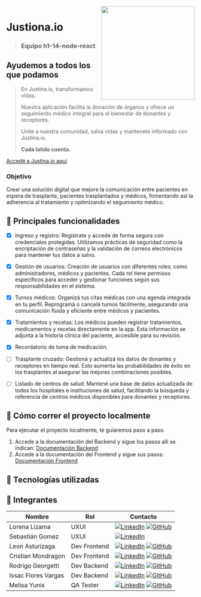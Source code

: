<img align="right" width="250" src="https://github.com/user-attachments/assets/702f2c28-37a4-4aff-bc6f-9c4c4f05d777">

# Justiona.io

> ### Equipo h1-14-node-react


## Ayudemos a todos los que podamos

> En Justina.io, transformamos vidas.
> 
> Nuestra aplicación facilita la donación de órganos y ofrece un seguimiento médico integral para el bienestar de donantes y receptores.
> 
> Unite a nuestra comunidad, salva vidas y mantenete informado con Justina.io.
> 
> **Cada latido cuenta.**

[Accedé a Justina.io aquí](https://justinaio.netlify.app/)

### Objetivo
Crear una solución digital que mejore la comunicación entre pacientes en espera de trasplante, pacientes trasplantados y médicos, fomentando así la adherencia al tratamiento y optimizando el seguimiento médico.

## 🚀 Principales funcionalidades
- [x] Ingreso y registro: Regístrate y accede de forma segura con credenciales protegidas. Utilizamos prácticas de seguridad como la encriptación de contraseñas y la validación de correos electrónicos para mantener tus datos a salvo.
- [x] Gestión de usuarios: Creación de usuarios con diferentes roles, como administradores, médicos y pacientes. Cada rol tiene permisos específicos para acceder y gestionar funciones según sus responsabilidades en el sistema.
- [x] Turnos médicos: Organizá tus citas médicas con una agenda integrada en tu perfil. Reprogramá o cancelá turnos fácilmente, asegurando una comunicación fluida y eficiente entre médicos y pacientes.
- [x] Tratamientos y recetas: Los médicos pueden registrar tratamientos, medicamentos y recetas directamente en la app. Esta información se adjunta a la historia clínica del paciente, accesible para su revisión.
- [x] Recordatorio de toma de medicación.
- [ ] Trasplante cruzado: Gestioná y actualizá los datos de donantes y receptores en tiempo real. Esto aumenta las probabilidades de éxito en los trasplantes al asegurar las mejores combinaciones posibles.
- [ ] Listado de centros de salud: Mantené una base de datos actualizada de todos los hospitales e instituciones de salud, facilitando la búsqueda y referencia de centros médicos disponibles para donantes y receptores.


## 🚀 Cómo correr el proyecto localmente

Para ejecutar el proyecto localmente, te guiaremos paso a paso.
1. Accede a la documentación del Backend y sigue los pasos allí se indican: [Documentación Backend](back/README.md)
2. Accede a la documentación del Frontend y sigue sus pasos: [Documentación Frontend](front/README.md)


## 🚀 Tecnologías utilizadas




## 🚀 Integrantes
| Nombre | Rol | Contacto |
| ------ | --- | --------------- |
| Lorena Lizama | UXUI | [![LinkedIn](https://img.shields.io/badge/linkedin%20-%230077B5.svg?style=for-the-badge&logo=linkedin&logoColor=white)](https://www.linkedin.com/in/lorenalizamag/) [![GitHub](https://img.shields.io/badge/github-%23121011.svg?style=for-the-badge&logo=github&logoColor=white)](https://github.com/LorenaLizama) |
| Sebastián Gomez | UXUI | [![LinkedIn](https://img.shields.io/badge/linkedin%20-%230077B5.svg?style=for-the-badge&logo=linkedin&logoColor=white)](https://www.linkedin.com/in/sebasr-gomez90/) |
| Leon Asturizaga | Dev Frontend | [![LinkedIn](https://img.shields.io/badge/linkedin%20-%230077B5.svg?style=for-the-badge&logo=linkedin&logoColor=white)](https://www.linkedin.com/in/leon-asturizaga-94a80377/) [![GitHub](https://img.shields.io/badge/github-%23121011.svg?style=for-the-badge&logo=github&logoColor=white)](https://github.com/leonasturizaga) |
| Cristian Mondragon | Dev Frontend | [![LinkedIn](https://img.shields.io/badge/linkedin%20-%230077B5.svg?style=for-the-badge&logo=linkedin&logoColor=white)](https://www.linkedin.com/in/ccortesm/) [![GitHub](https://img.shields.io/badge/github-%23121011.svg?style=for-the-badge&logo=github&logoColor=white)](https://github.com/Cristiancm49) |
| Rodrigo Georgetti | Dev Backend | [![LinkedIn](https://img.shields.io/badge/linkedin%20-%230077B5.svg?style=for-the-badge&logo=linkedin&logoColor=white)](https://www.linkedin.com/in/rodrigo-georgetti/) [![GitHub](https://img.shields.io/badge/github-%23121011.svg?style=for-the-badge&logo=github&logoColor=white)](https://github.com/rodrigo-georgetti) |
| Issac Flores Vargas | Dev Backend | [![LinkedIn](https://img.shields.io/badge/linkedin%20-%230077B5.svg?style=for-the-badge&logo=linkedin&logoColor=white)](https://www.linkedin.com/in/isaacfloresv) [![GitHub](https://img.shields.io/badge/github-%23121011.svg?style=for-the-badge&logo=github&logoColor=white)](https://github.com/IsaacFloresv) |
| Melisa Yunis | QA Tester | [![LinkedIn](https://img.shields.io/badge/linkedin%20-%230077B5.svg?style=for-the-badge&logo=linkedin&logoColor=white)](https://www.linkedin.com/in/melisa-yunis/) [![GitHub](https://img.shields.io/badge/github-%23121011.svg?style=for-the-badge&logo=github&logoColor=white)](https://github.com/Melisayunis) |
